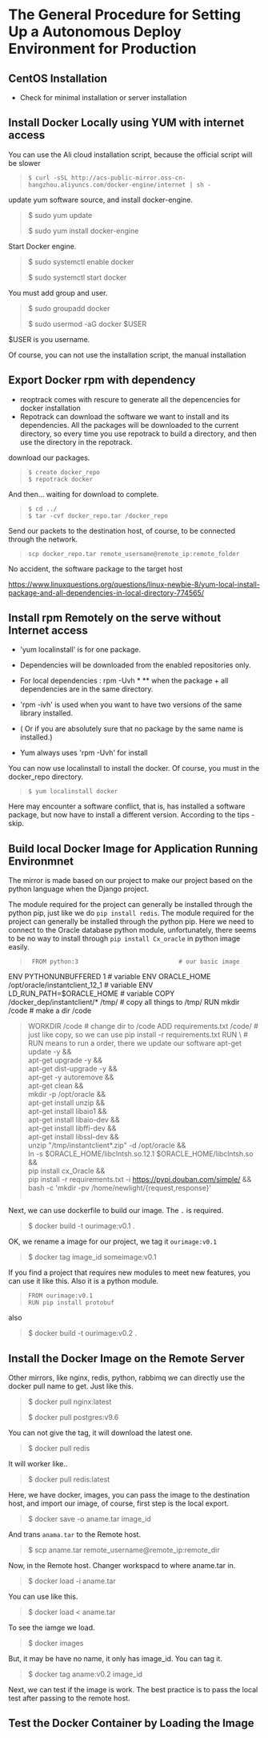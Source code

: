 # The General Procedure for Setting Up a Autonomous Deploy Environment for Production

## CentOS Installation
* Check for minimal installation or server installation

## Install Docker Locally using YUM with internet access
You can use the Ali cloud installation script, because the official script will be slower
> ```
> $ curl -sSL http://acs-public-mirror.oss-cn-hangzhou.aliyuncs.com/docker-engine/internet | sh -
> ```


update yum software source, and install docker-engine.
> $ sudo yum update
> 
> $ sudo yum install docker-engine

Start Docker engine.
> $ sudo systemctl enable docker
> 
> $ sudo systemctl start docker

You must add group and user.
> $ sudo groupadd docker
> 
> $ sudo usermod -aG docker $USER

$USER is you username.

Of course, you can not use the installation script, the manual installation


## Export Docker rpm with dependency
* reoptrack comes with rescure to generate all the depencencies for docker installation
* Repotrack can download the software we want to install and its dependencies. All the packages will be downloaded to the current directory, so every time you use repotrack to build a directory, and then use the directory in the repotrack.

download our packages.
> ```
> $ create docker_repo
> $ repotrack docker
> ```

And then... waiting for download to complete.
> ```
> $ cd ../
> $ tar -cvf docker_repo.tar /docker_repo
> ```

Send our packets to the destination host, of course, to be connected through the network.
> ```
> scp docker_repo.tar remote_username@remote_ip:remote_folder
> ```

No accident, the software package to the target host

https://www.linuxquestions.org/questions/linux-newbie-8/yum-local-install-package-and-all-dependencies-in-local-directory-774565/

## Install rpm Remotely on the serve without Internet access
* 'yum localinstall' is for one package.
* Dependencies will be downloaded from the enabled repositories only.

* For local dependencies :
    rpm -Uvh *
** when the package + all dependencies are in the same directory.

* 'rpm -ivh' is used when you want to have two versions of the same library installed.
* ( Or if you are absolutely sure that no package by the same name is installed.)
* Yum always uses 'rpm -Uvh' for install

You can now use localinstall to install the docker. Of course, you must in the docker_repo directory.
> ```
> $ yum localinstall docker
> ```

Here may encounter a software conflict, that is, has installed a software package, but now have to install a different version. According to the tips - skip.

## Build local Docker Image for Application Running Environmnet

The mirror is made based on our project to make our project based on the python language when the Django project.

The module required for the project can generally be installed through the python pip, just like we do `pip install redis`. The module required for the project can generally be installed through the python pip. Here we need to connect to the Oracle database python module, unfortunately, there seems to be no way to install through `pip install Cx_oracle` in python image easily.
> ```
>  FROM python:3     				        # our basic image
 ENV PYTHONUNBUFFERED 1	 				  # variable
 ENV ORACLE_HOME /opt/oracle/instantclient_12_1 # variable
 ENV LD_RUN_PATH=$ORACLE_HOME # variable
 COPY /docker_dep/instantclient/* /tmp/   # copy all things to /tmp/
 RUN mkdir /code 						  # make a dir /code 

>  WORKDIR /code 							# change dir to /code
 ADD requirements.txt /code/			  # just like copy, so we can use pip install -r requirements.txt
 RUN \									  #  RUN means to run a order, there we update our software
   apt-get update -y && \
   apt-get upgrade -y && \
   apt-get dist-upgrade -y && \
   apt-get -y autoremove && \
   apt-get clean && \
   mkdir -p /opt/oracle && \
   apt-get install unzip && \
   apt-get install libaio1 && \
   apt-get install libaio-dev && \
   apt-get install libffi-dev && \
   apt-get install libssl-dev && \
   unzip "/tmp/instantclient*.zip" -d /opt/oracle && \
   ln -s $ORACLE_HOME/libclntsh.so.12.1 $ORACLE_HOME/libclntsh.so && \
   pip install cx_Oracle && \
   pip install -r requirements.txt -i https://pypi.douban.com/simple/ && \
   bash -c 'mkdir -pv /home/newlight/{request,response}'
> ```

Next, we can use dockerfile to build our image. The `.` is required.
> $ docker build -t ourimage:v0.1 .

OK, we rename a image for our project, we tag it `ourimage:v0.1 `
>$ docker tag image_id someimage:v0.1

If you find a project that requires new modules to meet new features, you can use it like this. Also it is a python module.
> ```
> FROM ourimage:v0.1
> RUN pip install protobuf 
> ```

also
> $ docker build -t ourimage:v0.2 .

## Install the Docker Image on the Remote Server

Other mirrors, like nginx, redis, python, rabbimq we can directly use the docker pull name to get. Just like this. 
> $ docker pull nginx:latest
> 
> $ docker pull postgres:v9.6

You can not give the tag, it will download the latest one.
> $ docker pull redis

It will worker like..
> $ docker pull redis:latest 

Here, we have docker, images, you can pass the image to the destination host, and import our image, of course, first step is the local export.
> $ docker save -o aname.tar image_id

And trans `anama.tar` to the Remote host.
> $ scp aname.tar remote_username@remote_ip:remote_dir

Now, in the Remote host. Changer workspacd to where aname.tar in.
> $ docker load -i aname.tar

You can use like this.
> $ docker load < aname.tar

To see the iamge we load.
> $ docker images

But, it may be have no name, it only has image_id. You can tag it.
> $ docker tag aname:v0.2 image_id

Next, we can test if the image is work. The best practice is to pass the local test after passing to the remote host.

## Test the Docker Container by Loading the Image


